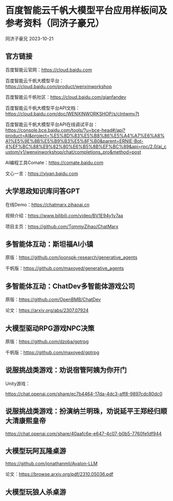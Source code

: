 # 百度智能云千帆大模型平台应用样板间及参考资料（同济子豪兄）

同济子豪兄 2023-10-21

## 官方链接

百度智能云官网：https://cloud.baidu.com

百度智能云千帆大模型平台：https://cloud.baidu.com/product/wenxinworkshop

百度智能云千帆社区：https://cloud.baidu.com/qianfandev

百度智能云千帆大模型平台API文档：https://cloud.baidu.com/doc/WENXINWORKSHOP/s/clntwmv7t

百度智能云千帆大模型平台API在线调试平台：https://console.bce.baidu.com/tools/?u=bce-head#/api?product=AI&project=%E5%8D%83%E5%B8%86%E5%A4%A7%E6%A8%A1%E5%9E%8B%E5%B9%B3%E5%8F%B0&parent=ERNIE-Bot-4%EF%BC%88%E9%82%80%E6%B5%8B%EF%BC%89&api=rpc/2.0/ai_custom/v1/wenxinworkshop/chat/completions_pro&method=post

AI编程工具Comate：https://comate.baidu.com

文心一言：https://yiyan.baidu.com

## 大学思政知识库问答GPT

在线Demo：https://chatmarx.zihaoai.cn

视频介绍：https://www.bilibili.com/video/BV1E94y1v7aa

项目主页：https://github.com/TommyZihao/ChatMarx

## 多智能体互动：斯坦福AI小镇

原版：https://github.com/joonspk-research/generative_agents

千帆版：https://github.com/maxoyed/generative_agents

## 多智能体互动：ChatDev多智能体游戏公司

原版：https://github.com/OpenBMB/ChatDev

论文：https://arxiv.org/abs/2307.07924

## 大模型驱动RPG游戏NPC决策

原版：https://github.com/dzoba/gptrpg

千帆版：https://github.com/maxoyed/gptrpg

## 说服挑战类游戏：劝说宿管阿姨为你开门

Unity游戏：

https://chat.openai.com/share/ec7b4464-17da-4dc3-aff8-9897cdc80dc0

## 说服挑战类游戏：扮演纳兰明珠，劝说延平王郑经归顺大清康熙皇帝

https://chat.openai.com/share/40aafc6e-e647-4c07-b0b5-7760fe1df944

## 大模型玩阿瓦隆桌游

https://github.com/jonathanmli/Avalon-LLM

论文：https://browse.arxiv.org/pdf/2310.05036.pdf

## 大模型玩狼人杀桌游


